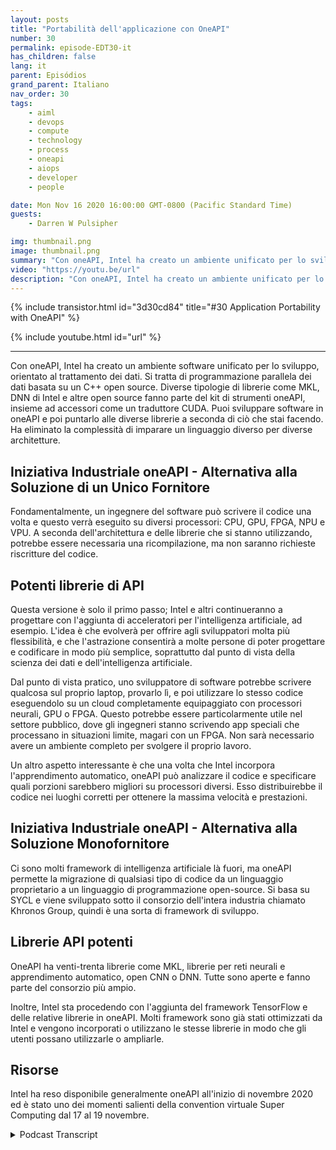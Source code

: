 ```yaml
---
layout: posts
title: "Portabilità dell'applicazione con OneAPI"
number: 30
permalink: episode-EDT30-it
has_children: false
lang: it
parent: Episódios
grand_parent: Italiano
nav_order: 30
tags:
    - aiml
    - devops
    - compute
    - technology
    - process
    - oneapi
    - aiops
    - developer
    - people

date: Mon Nov 16 2020 16:00:00 GMT-0800 (Pacific Standard Time)
guests:
    - Darren W Pulsipher

img: thumbnail.png
image: thumbnail.png
summary: "Con oneAPI, Intel ha creato un ambiente unificato per lo sviluppo software, incentrato sul processing dei dati. Gretchen Stewart, Chief Data Scientist, Public Sector, Intel, discute questa tecnologia con Darren Pulsipher, Chief Solution Architect, Intel, che elimina la necessità di utilizzare un linguaggio diverso per architetture diverse."
video: "https://youtu.be/url"
description: "Con oneAPI, Intel ha creato un ambiente unificato per lo sviluppo software, incentrato sul processing dei dati. Gretchen Stewart, Chief Data Scientist, Public Sector, Intel, discute questa tecnologia con Darren Pulsipher, Chief Solution Architect, Intel, che elimina la necessità di utilizzare un linguaggio diverso per architetture diverse."
---
```


<div>
{% include transistor.html id="3d30cd84" title="#30 Application Portability with OneAPI" %}

{% include youtube.html id="url" %}
</div>

---

Con oneAPI, Intel ha creato un ambiente software unificato per lo sviluppo, orientato al trattamento dei dati. Si tratta di programmazione parallela dei dati basata su un C++ open source. Diverse tipologie di librerie come MKL, DNN di Intel e altre open source fanno parte del kit di strumenti oneAPI, insieme ad accessori come un traduttore CUDA. Puoi sviluppare software in oneAPI e poi puntarlo alle diverse librerie a seconda di ciò che stai facendo. Ha eliminato la complessità di imparare un linguaggio diverso per diverse architetture.

## Iniziativa Industriale oneAPI - Alternativa alla Soluzione di un Unico Fornitore

Fondamentalmente, un ingegnere del software può scrivere il codice una volta e questo verrà eseguito su diversi processori: CPU, GPU, FPGA, NPU e VPU. A seconda dell'architettura e delle librerie che si stanno utilizzando, potrebbe essere necessaria una ricompilazione, ma non saranno richieste riscritture del codice.

## Potenti librerie di API

Questa versione è solo il primo passo; Intel e altri continueranno a progettare con l'aggiunta di acceleratori per l'intelligenza artificiale, ad esempio. L'idea è che evolverà per offrire agli sviluppatori molta più flessibilità, e che l'astrazione consentirà a molte persone di poter progettare e codificare in modo più semplice, soprattutto dal punto di vista della scienza dei dati e dell'intelligenza artificiale.

Dal punto di vista pratico, uno sviluppatore di software potrebbe scrivere qualcosa sul proprio laptop, provarlo lì, e poi utilizzare lo stesso codice eseguendolo su un cloud completamente equipaggiato con processori neurali, GPU o FPGA. Questo potrebbe essere particolarmente utile nel settore pubblico, dove gli ingegneri stanno scrivendo app speciali che processano in situazioni limite, magari con un FPGA. Non sarà necessario avere un ambiente completo per svolgere il proprio lavoro.

Un altro aspetto interessante è che una volta che Intel incorpora l'apprendimento automatico, oneAPI può analizzare il codice e specificare quali porzioni sarebbero migliori su processori diversi. Esso distribuirebbe il codice nei luoghi corretti per ottenere la massima velocità e prestazioni.

## Iniziativa Industriale oneAPI - Alternativa alla Soluzione Monofornitore

Ci sono molti framework di intelligenza artificiale là fuori, ma oneAPI permette la migrazione di qualsiasi tipo di codice da un linguaggio proprietario a un linguaggio di programmazione open-source. Si basa su SYCL e viene sviluppato sotto il consorzio dell'intera industria chiamato Khronos Group, quindi è una sorta di framework di sviluppo.

## Librerie API potenti

OneAPI ha venti-trenta librerie come MKL, librerie per reti neurali e apprendimento automatico, open CNN o DNN. Tutte sono aperte e fanno parte del consorzio più ampio.

Inoltre, Intel sta procedendo con l'aggiunta del framework TensorFlow e delle relative librerie in oneAPI. Molti framework sono già stati ottimizzati da Intel e vengono incorporati o utilizzano le stesse librerie in modo che gli utenti possano utilizzarle o ampliarle.

## Risorse

Intel ha reso disponibile generalmente oneAPI all'inizio di novembre 2020 ed è stato uno dei momenti salienti della convention virtuale Super Computing dal 17 al 19 novembre.



<details>
<summary> Podcast Transcript </summary>

<p></p>

</details>
